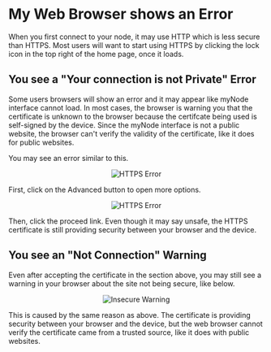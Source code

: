 # My Web Browser shows an Error

When you first connect to your node, it may use HTTP which is less secure than HTTPS. Most users will want to start using HTTPS by clicking the lock icon in the top right of the home page, once it loads.

## You see a "Your connection is not Private" Error

Some users browsers will show an error and it may appear like myNode interface cannot load. In most cases, the browser is warning you that the certificate is unknown to the browser because the certifcate being used is self-signed by the device. Since the myNode interface is not a public website, the browser can't verify the validity of the certificate, like it does for public websites.

You may see an error similar to this.

<center>
  <figure>
    <img src="/images/troubleshooting/https_error_2.png" alt="HTTPS Error">
  </figure>
</center>

First, click on the Advanced button to open more options.

<center>
  <figure>
    <img src="/images/troubleshooting/https_error_3.png" alt="HTTPS Error">
  </figure>
</center>

Then, click the proceed link. Even though it may say unsafe, the HTTPS certificate is still providing security between your browser and the device.

## You see an "Not Connection" Warning

Even after accepting the certificate in the section above, you may still see a warning in your browser about the site not being secure, like below.

<center>
  <figure>
    <img src="/images/troubleshooting/https_error_1.png" alt="Insecure Warning">
  </figure>
</center>

This is caused by the same reason as above. The certificate is providing security between your browser and the device, but the web browser cannot verify the certificate came from a trusted source, like it does with public websites.
